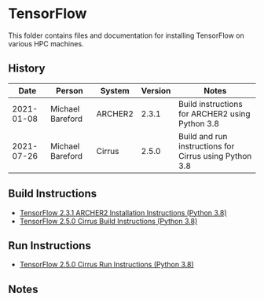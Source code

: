 TensorFlow
==========

This folder contains files and documentation for installing TensorFlow on various HPC machines.

History
-------

Date | Person | System | Version | Notes
---- | -------|--------|---------|------
2021-01-08 | Michael Bareford | ARCHER2 | 2.3.1 | Build instructions for ARCHER2 using Python 3.8
2021-07-26 | Michael Bareford | Cirrus | 2.5.0 | Build and run instructions for Cirrus using Python 3.8

Build Instructions
------------------

* [TensorFlow 2.3.1 ARCHER2 Installation Instructions (Python 3.8)](build_tensorflow_2.3.1_archer2_py38.md)
* [TensorFlow 2.5.0 Cirrus Build Instructions (Python 3.8)](build_tensorflow_2.5.0_cirrus_py38.md)

Run Instructions
------------------

* [TensorFlow 2.5.0 Cirrus Run Instructions (Python 3.8)](run_tensorflow_2.5.0_cirrus_py38.md)

Notes
-----

